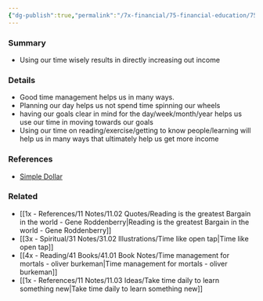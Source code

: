 ```yaml
---
{"dg-publish":true,"permalink":"/7x-financial/75-financial-education/75-01-financial-notes/wasting-time-results-in-reduced-income/","title":"Wasting time results in reduced income","dgShowBacklinks":false}
---
```



### Summary
- Using our time wisely results in directly increasing out income

### Details
- Good time management helps us in many ways. 
- Planning our day helps us not spend time spinning our wheels
- having our goals clear in mind for the day/week/month/year helps us use our time in moving towards our goals
- Using our time on reading/exercise/getting to know people/learning will help us in many ways that ultimately help us get more income

### References
- [Simple Dollar](https://web.archive.org/web/20110902020254/http://www.thesimpledollar.com/)

### Related
- [[1x - References/11 Notes/11.02 Quotes/Reading is the greatest Bargain in the world - Gene Roddenberry\|Reading is the greatest Bargain in the world - Gene Roddenberry]]
- [[3x - Spiritual/31 Notes/31.02 Illustrations/Time like open tap\|Time like open tap]]
- [[4x - Reading/41 Books/41.01 Book Notes/Time management for mortals - oliver burkeman\|Time management for mortals - oliver burkeman]]
- [[1x - References/11 Notes/11.03 Ideas/Take time daily to learn something new\|Take time daily to learn something new]]